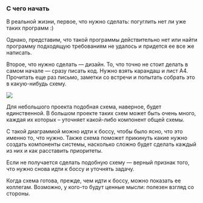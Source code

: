### С чего начать

В реальной жизни, первое, что нужно сделать: погуглить нет ли уже таких программ :)

Однако, представим, что такой программы действительно нет или найти программу подходящую требованиям не удалось и придется ее все же написать.

Второе, что нужно сделать — дизайн. То, что точно не стоит делать в самом начале — сразу писать код. Нужно взять карандаш и лист A4. Прочитать еще раз письмо, заметки со встречи и попытать собрать это в какую-нибудь схему.

![](http://yadi.sk/d/OlaBgcVdSi35W_XXL.jpg)

Для небольшого проекта подобная схема, наверное, будет единственной. В большом проекте таких схем может быть очень много, каждая их которых – уточняет какой-либо компонент общей схемы.

С такой диаграммой можно идти к боссу, чтобы было ясно, что это именно то, что нужно. Также схема поможет прикинуть какие нужно создать компоненты системы, насколько сложно будет сделать каждый из них и как расставить приоритеты.

Если не получается сделать подобную схему — верный признак того, что нужно снова идти к боссу и уточнять задачу.

Когда схема готова, прежде, чем идти к боссу, можно показать ее коллегам. Возможно, у кого-то будут ценные мысли: полезен взгляд со стороны.

